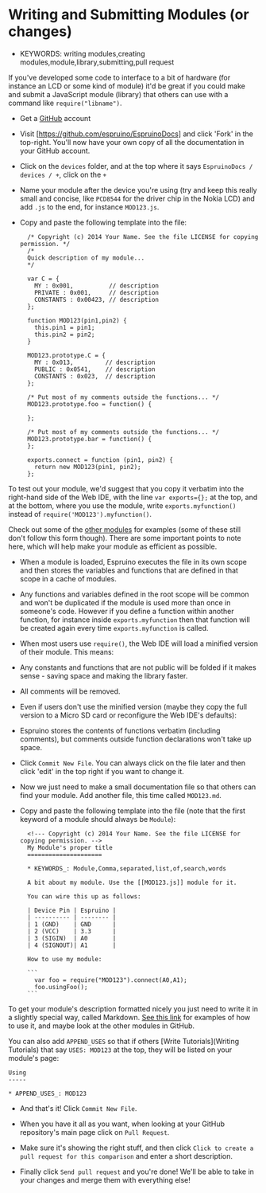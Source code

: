 <!--- Copyright (c) 2013 Gordon Williams, Pur3 Ltd. See the file LICENSE for copying permission. -->
Writing and Submitting Modules (or changes)
=======================================

* KEYWORDS: writing modules,creating modules,module,library,submitting,pull request

If you've developed some code to interface to a bit of hardware (for instance an LCD or some kind of module) 
it'd be great if you could make and submit a JavaScript module (library) that others can use with a command
like `require("libname")`.


* Get a [GitHub](http://github.com) account
* Visit [https://github.com/espruino/EspruinoDocs] and click 'Fork' in the top-right. You'll now have your own copy of all the documentation in your GitHub account.
* Click on the `devices` folder, and at the top where it says `EspruinoDocs / devices / +`, click on the `+`
* Name your module after the device you're using (try and keep this really small and concise, like `PCD8544` for the driver chip in the Nokia LCD) and add `.js` to the end, for instance `MOD123.js`.
* Copy and paste the following template into the file:

        /* Copyright (c) 2014 Your Name. See the file LICENSE for copying permission. */
        /*
        Quick description of my module...
        */

        var C = {
          MY : 0x001,          // description
          PRIVATE : 0x001,     // description
          CONSTANTS : 0x00423, // description
        };

        function MOD123(pin1,pin2) {
          this.pin1 = pin1;
          this.pin2 = pin2;
        }

        MOD123.prototype.C = {
          MY : 0x013,         // description
          PUBLIC : 0x0541,    // description
          CONSTANTS : 0x023,  // description
        };

        /* Put most of my comments outside the functions... */
        MOD123.prototype.foo = function() {

        };

        /* Put most of my comments outside the functions... */
        MOD123.prototype.bar = function() {
        };

        exports.connect = function (pin1, pin2) {
          return new MOD123(pin1, pin2);
        };

To test out your module, we'd suggest that you copy it verbatim into the right-hand side of the Web IDE, with the line `var exports={};` at the top, and at the bottom, where you use the module, write `exports.myfunction()` instead of `require('MOD123').myfunction()`.

Check out some of the [other modules](www.espruino.com/modules) for examples (some of these still don't follow this form though). There are some important points to note here, which will help make your module as efficient as possible.

 * When a module is loaded, Espruino executes the file in its own scope and then stores the variables and functions that are defined in that scope in a cache of modules.

 * Any functions and variables defined in the root scope will be common and won't be duplicated if the module is used more than once in someone's code. However if you define a function within another function, for instance inside `exports.myfunction` then that function will be created again every time `exports.myfunction` is called.

 * When most users use `require()`, the Web IDE will load a minified version of their module. This means:

  * Any constants and functions that are not public will be folded if it makes sense - saving space and making the library faster.

  * All comments will be removed.

 * Even if users don't use the minified version (maybe they copy the full version to a Micro SD card or reconfigure the Web IDE's defaults):

  * Espruino stores the contents of functions verbatim (including comments), but comments outside function declarations won't take up space.

* Click `Commit New File`. You can always click on the file later and then click 'edit' in the top right if you want to change it.

* Now we just need to make a small documentation file so that others can find your module. Add another file, this time called `MOD123.md`.

* Copy and paste the following template into the file (note that the first keyword of a module should always be `Module`):

        <!--- Copyright (c) 2014 Your Name. See the file LICENSE for copying permission. -->
        My Module's proper title
        =====================

        * KEYWORDS_: Module,Comma,separated,list,of,search,words

        A bit about my module. Use the [[MOD123.js]] module for it.

        You can wire this up as follows:

        | Device Pin | Espruino |
        | ---------- | -------- |
        | 1 (GND)    | GND      |
        | 2 (VCC)    | 3.3      |
        | 3 (SIGIN)  | A0       |
        | 4 (SIGNOUT)| A1       |

        How to use my module:

        ```
          var foo = require("MOD123").connect(A0,A1);
          foo.usingFoo();
        ```
        
To get your module's description formatted nicely you just need to write it in a slightly special way, called Markdown. [See this link](https://help.github.com/articles/github-flavored-markdown) for examples of how to use it, and maybe look at the other modules in GitHub.

You can also add `APPEND_USES` so that if others [Write Tutorials](Writing Tutorials) that say `USES: MOD123` at the top, they will be listed on your module's page:

```
Using
-----

* APPEND_USES_: MOD123
```

* And that's it! Click `Commit New File`.

* When you have it all as you want, when looking at your GitHub repository's main page click on `Pull Request`. 

* Make sure it's showing the right stuff, and then click `Click to create a pull request for this comparison` and enter a short description.

* Finally click `Send pull request` and you're done! We'll be able to take in your changes and merge them with everything else!
